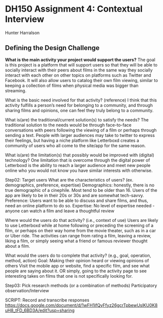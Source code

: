 # DH150 Assignment 4: Contextual Interview
Hunter Harralson

## Defining the Design Challenge

**What is the main activity your project would support the users?**
The goal is this project is a platform that will support users so that they will be able to socially interact with their peers about films in the same way they socially interact with each other on other topics on platforms such as Twitter and Facebook. It will also allow users to catalog their own film viewing, similar to keeping a collection of films when physical media was bigger than streaming.

What is the basic need involved for that activity? (reference)
I think that this activity fulfills a person’s need for belonging to a community, and through sharing films and opinions, one can feel they truly belong to a community. 

What is(are) the traditional/current solution(s) to satisfy the needs?
The traditional solution to the needs would be through face-to-face conversations with peers following the viewing of a film or perhaps through sending a text. People with larger audiences may take to twitter to express their feelings, but having a niche platform like Letterboxd creates a community of users who all come to the site/app for the same reason. 

What is(are) the limitation(s) that possibly would be improved with (digital) technology?
One limitation that is overcome through the digital power of Letterboxd is the ability to reach a larger audience and meet new people online who you would not know you have similar interests with otherwise. 


Step02: Target users 
What are the characteristics of users? (ex. demographics, preference, expertise) 
Demographics: honestly, there is no true demographic of a cinephile. Most tend to be older than 16. Users of the app are likely to be in their 20s or 30s and are somewhat tech-savvy.
Preference: Users want to be able to discuss and share films, and thus, need an online platform to do so.
Expertise: No level of expertise needed - anyone can watch a film and leave a thoughtful review

Where would the users do that activity? (i.e., context of use)
Users are likely to use Letterboxd while at home following or preceding the screening of a film, or perhaps on their way home from the movie theater, such as in a car or Uber ride. The activities can range from rating a film, leaving a review, liking a film, or simply seeing what a friend or famous reviewer thought about a film. 

What would the users do to complete that activity? (e.g., goal, operation, method, action)
Goal: Making their opinion heard or viewing opinions of others
Visit the mobile app or website, find a specific film, and see what people are saying about it. OR simply, going to the activity page to see interesting takes on films that one is not specifically looking for. 


Step03: Pick research methods (or a combination of methods) 
Participatory observation/Interview

SCRIPT:
Record and transcribe responses 
https://docs.google.com/document/d/1wFH1ifQyFfyz26gcrTpbewUslKU0K8uH8_tFD_6BD3A/edit?usp=sharing

